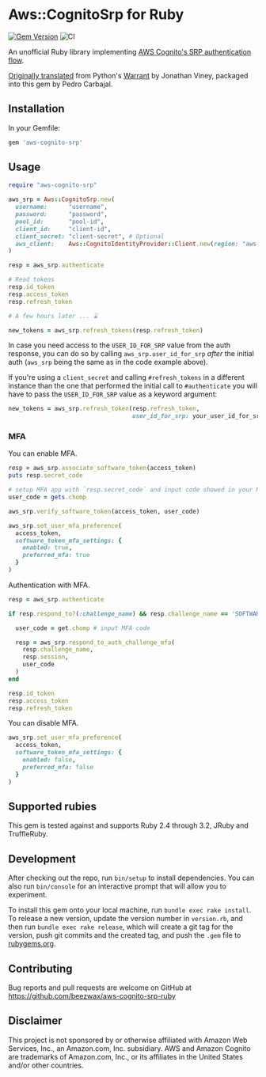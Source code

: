 # Aws::CognitoSrp for Ruby

[![Gem Version](https://badge.fury.io/rb/aws-cognito-srp.svg?style=flat)](https://rubygems.org/gems/aws-cognito-srp)
![CI](https://github.com/beezwax/aws-cognito-srp-ruby/workflows/CI/badge.svg)

An unofficial Ruby library implementing
[AWS Cognito's SRP authentication flow](https://docs.aws.amazon.com/cognito/latest/developerguide/amazon-cognito-user-pools-authentication-flow.html#Using-SRP-password-verification-in-custom-authentication-flow).

[Originally
translated](https://gist.github.com/jviney/5fd0fab96cd70d5d46853f052be4744c#file-aws_cognito_srp-rb-L4)
from Python's [Warrant](https://github.com/capless/warrant) by Jonathan Viney,
packaged into this gem by Pedro Carbajal.

## Installation

In your Gemfile:

```ruby
gem 'aws-cognito-srp'
```

## Usage

```ruby
require "aws-cognito-srp"

aws_srp = Aws::CognitoSrp.new(
  username:      "username",
  password:      "password",
  pool_id:       "pool-id",
  client_id:     "client-id",
  client_secret: "client-secret", # Optional
  aws_client:    Aws::CognitoIdentityProvider::Client.new(region: "aws-region")
)

resp = aws_srp.authenticate

# Read tokens
resp.id_token
resp.access_token
resp.refresh_token

# A few hours later ... ⌛️

new_tokens = aws_srp.refresh_tokens(resp.refresh_token)
```

In case you need access to the `USER_ID_FOR_SRP` value from the auth response,
you can do so by calling `aws_srp.user_id_for_srp` *after* the initial auth
(`aws_srp` being the same as in the code example above).

If you're using a `client_secret` and calling `#refresh_tokens` in a different
instance than the one that performed the initial call to `#authenticate` you
will have to pass the `USER_ID_FOR_SRP` value as a keyword argument:

```ruby
new_tokens = aws_srp.refresh_token(resp.refresh_token,
                                   user_id_for_srp: your_user_id_for_srp)
```

### MFA

You can enable MFA.

```ruby
resp = aws_srp.associate_software_token(access_token)
puts resp.secret_code

# setup MFA app with `resp.secret_code` and input code showed in your MFA app.
user_code = gets.chomp

aws_srp.verify_software_token(access_token, user_code)

aws_srp.set_user_mfa_preference(
  access_token,
  software_token_mfa_settings: {
    enabled: true,
    preferred_mfa: true
  }
)
```

Authentication with MFA.

```ruby
resp = aws_srp.authenticate

if resp.respond_to?(:challenge_name) && resp.challenge_name == 'SOFTWARE_TOKEN_MFA'

  user_code = get.chomp # input MFA code

  resp = aws_srp.respond_to_auth_challenge_mfa(
    resp.challenge_name,
    resp.session,
    user_code
  )
end

resp.id_token
resp.access_token
resp.refresh_token
```

You can disable MFA.

```ruby
aws_srp.set_user_mfa_preference(
  access_token,
  software_token_mfa_settings: {
    enabled: false,
    preferred_mfa: false
  }
)
```

## Supported rubies

This gem is tested against and supports Ruby 2.4 through 3.2, JRuby and
TruffleRuby.

## Development

After checking out the repo, run `bin/setup` to install dependencies. You can
also run `bin/console` for an interactive prompt that will allow you to
experiment.

To install this gem onto your local machine, run `bundle exec rake install`. To
release a new version, update the version number in `version.rb`, and then run
`bundle exec rake release`, which will create a git tag for the version, push
git commits and the created tag, and push the `.gem` file to
[rubygems.org](https://rubygems.org).

## Contributing

Bug reports and pull requests are welcome on GitHub at
https://github.com/beezwax/aws-cognito-srp-ruby

## Disclaimer

This project is not sponsored by or otherwise affiliated with Amazon Web
Services, Inc., an Amazon.com, Inc. subsidiary. AWS and Amazon Cognito are
trademarks of Amazon.com, Inc., or its affiliates in the United States and/or
other countries.
